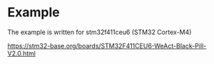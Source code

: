 # Example

The example is written for stm32f411ceu6 (STM32 Cortex-M4)

https://stm32-base.org/boards/STM32F411CEU6-WeAct-Black-Pill-V2.0.html